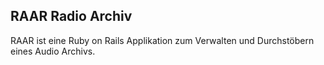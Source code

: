 ## RAAR Radio Archiv

RAAR ist eine Ruby on Rails Applikation zum Verwalten und Durchstöbern eines Audio Archivs.
